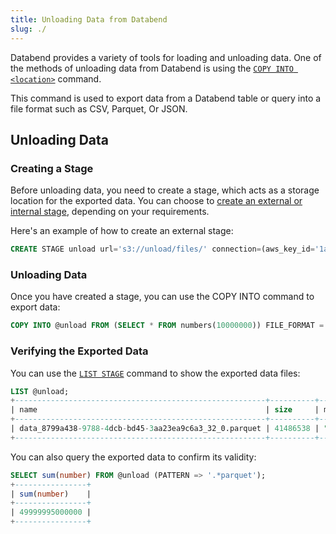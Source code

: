 ```yaml
---
title: Unloading Data from Databend
slug: ./
---
```


Databend provides a variety of tools for loading and unloading data. One of the methods of unloading data from Databend is using the [`COPY INTO <location>`](../14-sql-commands/10-dml/dml-copy-into-location.md) command. 

This command is used to export data from a Databend table or query into a file format such as CSV, Parquet, Or JSON.


## Unloading Data

### Creating a Stage

Before unloading data, you need to create a stage, which acts as a storage location for the exported data. 
You can choose to [create an external or internal stage](../14-sql-commands/00-ddl/40-stage/01-ddl-create-stage.md), depending on your requirements.

Here's an example of how to create an external stage:
```sql
CREATE STAGE unload url='s3://unload/files/' connection=(aws_key_id='1a2b3c' aws_secret_key='4x5y6z');
```

### Unloading Data

Once you have created a stage, you can use the COPY INTO command to export data:
```sql
COPY INTO @unload FROM (SELECT * FROM numbers(10000000)) FILE_FORMAT = (TYPE = PARQUET);
```

### Verifying the Exported Data

You can use the [`LIST STAGE`](../14-sql-commands/50-list/list-stage.md) command to show the exported data files:
```sql
LIST @unload;
+--------------------------------------------------------+----------+------------------------------------+-------------------------------+---------+
| name                                                   | size     | md5                                | last_modified                 | creator |
+--------------------------------------------------------+----------+------------------------------------+-------------------------------+---------+
| data_8799a438-9788-4dcb-bd45-3aa23ea9c6a3_32_0.parquet | 41486538 | "F187251F37666928684DBED4AF0523DF" | 2023-02-12 03:45:03.000 +0000 | NULL    |
+--------------------------------------------------------+----------+------------------------------------+-------------------------------+---------+
```

You can also query the exported data to confirm its validity:
```sql
SELECT sum(number) FROM @unload (PATTERN => '.*parquet');
+----------------+
| sum(number)    |
+----------------+
| 49999995000000 |
+----------------+
```
